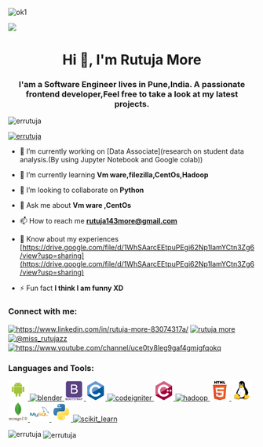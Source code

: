 ![ok1](https://user-images.githubusercontent.com/88444047/128318748-a0343493-3fad-4dab-b336-21b806714ed3.jpg)

<p align="left"> <img src="https://images.app.goo.gl/h9S1xndkKJqEFEmf6">
  
  
<h1 align="center">Hi 👋, I'm Rutuja More</h1>

<h3 align="center">I'am a Software Engineer lives in Pune,India. A passionate frontend developer,Feel free to take a look at my latest projects.</h3>

<p align="left"> <img src="https://komarev.com/ghpvc/?username=errutuja&label=Profile%20views&color=0e75b6&style=flat" alt="errutuja" /> </p>

<p align="left"> <a href="https://github.com/ryo-ma/github-profile-trophy"><img src="https://github-profile-trophy.vercel.app/?username=errutuja" alt="errutuja" /></a> </p>

- 🔭 I’m currently working on [Data Associate](research on student data analysis.(By using Jupyter Notebook and Google colab))

- 🌱 I’m currently learning **Vm ware,filezilla,CentOs,Hadoop**

- 👯 I’m looking to collaborate on **Python**

- 💬 Ask me about **Vm ware ,CentOs**

- 📫 How to reach me **rutuja143more@gmail.com**

- 📄 Know about my experiences [https://drive.google.com/file/d/1WhSAarcEEtpuPEgi62Np1lamYCtn3Zg6/view?usp=sharing](https://drive.google.com/file/d/1WhSAarcEEtpuPEgi62Np1lamYCtn3Zg6/view?usp=sharing)

- ⚡ Fun fact **I think I am funny XD**

<h3 align="left">Connect with me:</h3>
<p align="left">
<a href="https://linkedin.com/in/https://www.linkedin.com/in/rutuja-more-83074317a/" target="blank"><img align="center" src="https://raw.githubusercontent.com/rahuldkjain/github-profile-readme-generator/master/src/images/icons/Social/linked-in-alt.svg" alt="https://www.linkedin.com/in/rutuja-more-83074317a/" height="30" width="40" /></a>
<a href="https://fb.com/rutuja more" target="blank"><img align="center" src="https://raw.githubusercontent.com/rahuldkjain/github-profile-readme-generator/master/src/images/icons/Social/facebook.svg" alt="rutuja more" height="30" width="40" /></a>
<a href="https://instagram.com/@miss_rutujazz" target="blank"><img align="center" src="https://raw.githubusercontent.com/rahuldkjain/github-profile-readme-generator/master/src/images/icons/Social/instagram.svg" alt="@miss_rutujazz" height="30" width="40" /></a>
<a href="https://www.youtube.com/c/https://www.youtube.com/channel/uce0ty8leg9gaf4gmigfqokq" target="blank"><img align="center" src="https://raw.githubusercontent.com/rahuldkjain/github-profile-readme-generator/master/src/images/icons/Social/youtube.svg" alt="https://www.youtube.com/channel/uce0ty8leg9gaf4gmigfqokq" height="30" width="40" /></a>
</p>

<h3 align="left">Languages and Tools:</h3>
<p align="left"> <a href="https://developer.android.com" target="_blank"> <img src="https://raw.githubusercontent.com/devicons/devicon/master/icons/android/android-original-wordmark.svg" alt="android" width="40" height="40"/> </a> <a href="https://www.blender.org/" target="_blank"> <img src="https://download.blender.org/branding/community/blender_community_badge_white.svg" alt="blender" width="40" height="40"/> </a> <a href="https://getbootstrap.com" target="_blank"> <img src="https://raw.githubusercontent.com/devicons/devicon/master/icons/bootstrap/bootstrap-plain-wordmark.svg" alt="bootstrap" width="40" height="40"/> </a> <a href="https://www.cprogramming.com/" target="_blank"> <img src="https://raw.githubusercontent.com/devicons/devicon/master/icons/c/c-original.svg" alt="c" width="40" height="40"/> </a> <a href="https://codeigniter.com" target="_blank"> <img src="https://cdn.worldvectorlogo.com/logos/codeigniter.svg" alt="codeigniter" width="40" height="40"/> </a> <a href="https://www.w3schools.com/cpp/" target="_blank"> <img src="https://raw.githubusercontent.com/devicons/devicon/master/icons/cplusplus/cplusplus-original.svg" alt="cplusplus" width="40" height="40"/> </a> <a href="https://hadoop.apache.org/" target="_blank"> <img src="https://www.vectorlogo.zone/logos/apache_hadoop/apache_hadoop-icon.svg" alt="hadoop" width="40" height="40"/> </a> <a href="https://www.w3.org/html/" target="_blank"> <img src="https://raw.githubusercontent.com/devicons/devicon/master/icons/html5/html5-original-wordmark.svg" alt="html5" width="40" height="40"/> </a> <a href="https://www.linux.org/" target="_blank"> <img src="https://raw.githubusercontent.com/devicons/devicon/master/icons/linux/linux-original.svg" alt="linux" width="40" height="40"/> </a> <a href="https://www.mongodb.com/" target="_blank"> <img src="https://raw.githubusercontent.com/devicons/devicon/master/icons/mongodb/mongodb-original-wordmark.svg" alt="mongodb" width="40" height="40"/> </a> <a href="https://www.mysql.com/" target="_blank"> <img src="https://raw.githubusercontent.com/devicons/devicon/master/icons/mysql/mysql-original-wordmark.svg" alt="mysql" width="40" height="40"/> </a> <a href="https://www.python.org" target="_blank"> <img src="https://raw.githubusercontent.com/devicons/devicon/master/icons/python/python-original.svg" alt="python" width="40" height="40"/> </a> <a href="https://scikit-learn.org/" target="_blank"> <img src="https://upload.wikimedia.org/wikipedia/commons/0/05/Scikit_learn_logo_small.svg" alt="scikit_learn" width="40" height="40"/> </a> </p>

<p><img align="left" src="https://github-readme-stats.vercel.app/api/top-langs?username=errutuja&show_icons=true&locale=en&layout=compact" alt="errutuja" /></p>

<p>&nbsp;<img align="center" src="https://github-readme-stats.vercel.app/api?username=errutuja&show_icons=true&locale=en" alt="errutuja" /></p>
